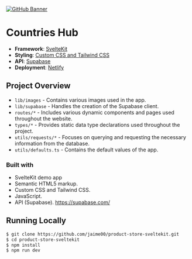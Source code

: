 [![GitHub Banner](https://res.cloudinary.com/personal-jaime00/image/upload/v1716374255/projects/product-store-sveltekit/exq2xoxqoqsyfejnhmqu.png)](https://product-store-sveltekit.netlify.app)
# Countries Hub 

- **Framework**: [SvelteKit](https://kit.svelte.dev/)
- **Styling**: [Custom CSS and Tailwind CSS](https://tailwindcss.com/) 
- **API**: [Supabase](https://supabase.com/) 
- **Deployment**: [Netlify](https://www.netlify.com)

## Project Overview

- `lib/images` - Contains various images used in the app.
- `lib/supabase` - Handles the creation of the Supabase client.
- `routes/*` - Includes various dynamic components and pages used throughout the website.
- `types/*` - Provides static data type declarations used throughout the project.
- `utils/requests/*` - Focuses on querying and requesting the necessary information from the database.
- `utils/defaults.ts` - Contains the default values of the app.

### Built with

-   SvelteKit demo app
-   Semantic HTML5 markup.
-   Custom CSS and Tailwind CSS.
-   JavaScript.
-   API (Supabase). https://supabase.com/

## Running Locally

```bash
$ git clone https://github.com/jaime00/product-store-sveltekit.git
$ cd product-store-sveltekit
$ npm install
$ npm run dev
```
